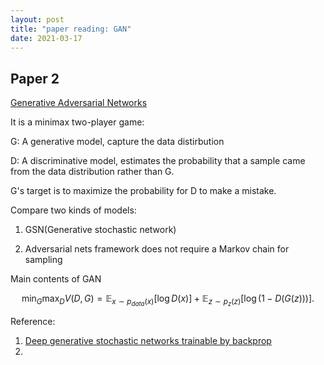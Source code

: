 ```yaml
---
layout: post
title: "paper reading: GAN"
date: 2021-03-17
---
```


## Paper 2
[Generative Adversarial Networks](https://arxiv.org/abs/1406.2661)

It is a minimax two-player game:

G: A generative model, capture the data distirbution

D: A discriminative model, estimates the probability that a sample came from the data distribution rather than G.

G's target is to maximize the probability for D to make a mistake. 

Compare two kinds of models: 

1. GSN(Generative stochastic network)

2. Adversarial nets framework does not require a Markov chain for sampling

Main contents of GAN

$$\min_G \max_D V(D, G) = \mathbb{E}_{x \sim p_{data}(x)} [\log D(x)] + \mathbb{E}_{z \sim p_z(z)}[\log(1 - D(G(z)))].$$

Reference:
1. [Deep generative stochastic networks trainable by backprop](https://arxiv.org/abs/1306.1091)
2. 